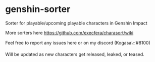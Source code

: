 # genshin-sorter
Sorter for playable/upcoming playable characters in Genshin Impact

More sorters here https://github.com/execfera/charasort/wiki

Feel free to report any issues here or on my discord (Kogasa📈#8100)

Will be updated as new characters get released, leaked, or teased.
